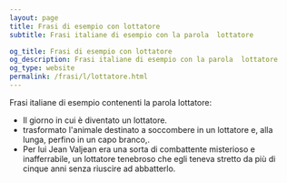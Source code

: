 ```yaml
---
layout: page
title: Frasi di esempio con lottatore 
subtitle: Frasi italiane di esempio con la parola  lottatore

og_title: Frasi di esempio con lottatore 
og_description: Frasi italiane di esempio con la parola  lottatore
og_type: website
permalink: /frasi/l/lottatore.html
---
```


Frasi italiane di esempio contenenti la parola lottatore:


- Il giorno in cui è diventato un lottatore.
- trasformato l'animale destinato a soccombere in un lottatore e, alla lunga, perfino in un capo branco,.
- Per lui Jean Valjean era una sorta di combattente misterioso e inafferrabile, un lottatore tenebroso che egli teneva stretto da più di cinque anni senza riuscire ad abbatterlo.
